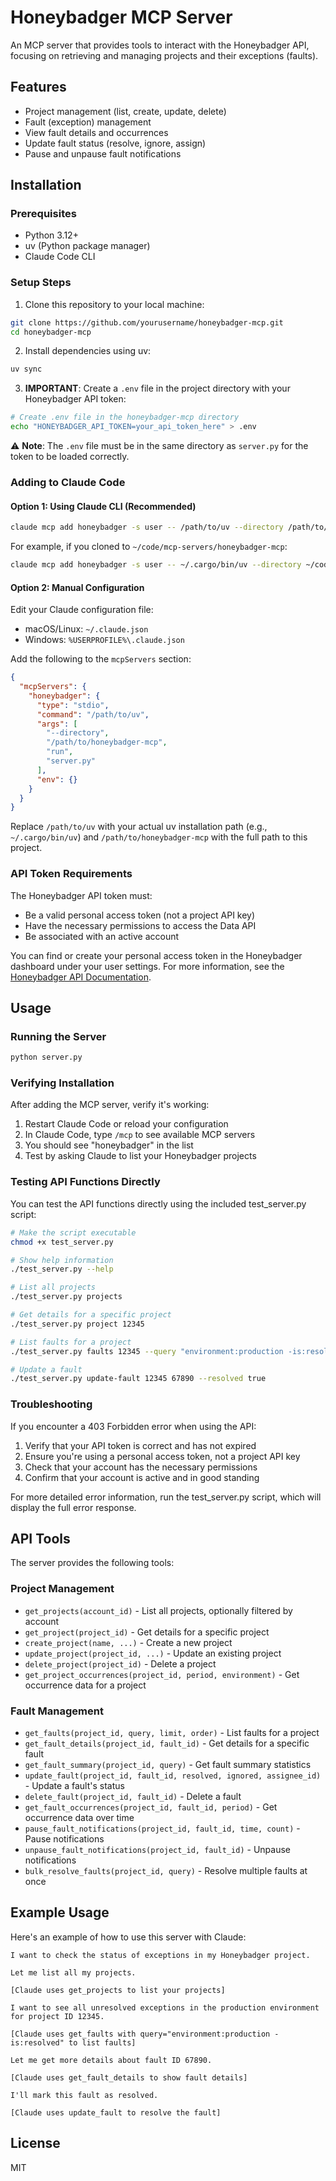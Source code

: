 # Honeybadger MCP Server

An MCP server that provides tools to interact with the Honeybadger API, focusing on retrieving and managing projects and their exceptions (faults).

## Features

- Project management (list, create, update, delete)
- Fault (exception) management
- View fault details and occurrences
- Update fault status (resolve, ignore, assign)
- Pause and unpause fault notifications

## Installation

### Prerequisites

- Python 3.12+
- uv (Python package manager)
- Claude Code CLI

### Setup Steps

1. Clone this repository to your local machine:

```bash
git clone https://github.com/yourusername/honeybadger-mcp.git
cd honeybadger-mcp
```

2. Install dependencies using uv:

```bash
uv sync
```

3. **IMPORTANT**: Create a `.env` file in the project directory with your Honeybadger API token:

```bash
# Create .env file in the honeybadger-mcp directory
echo "HONEYBADGER_API_TOKEN=your_api_token_here" > .env
```

⚠️ **Note**: The `.env` file must be in the same directory as `server.py` for the token to be loaded correctly.

### Adding to Claude Code

#### Option 1: Using Claude CLI (Recommended)

```bash
claude mcp add honeybadger -s user -- /path/to/uv --directory /path/to/honeybadger-mcp run server.py
```

For example, if you cloned to `~/code/mcp-servers/honeybadger-mcp`:

```bash
claude mcp add honeybadger -s user -- ~/.cargo/bin/uv --directory ~/code/mcp-servers/honeybadger-mcp run server.py
```

#### Option 2: Manual Configuration

Edit your Claude configuration file:
- macOS/Linux: `~/.claude.json`
- Windows: `%USERPROFILE%\.claude.json`

Add the following to the `mcpServers` section:

```json
{
  "mcpServers": {
    "honeybadger": {
      "type": "stdio",
      "command": "/path/to/uv",
      "args": [
        "--directory",
        "/path/to/honeybadger-mcp",
        "run",
        "server.py"
      ],
      "env": {}
    }
  }
}
```

Replace `/path/to/uv` with your actual uv installation path (e.g., `~/.cargo/bin/uv`) and `/path/to/honeybadger-mcp` with the full path to this project.

### API Token Requirements

The Honeybadger API token must:

- Be a valid personal access token (not a project API key)
- Have the necessary permissions to access the Data API
- Be associated with an active account

You can find or create your personal access token in the Honeybadger dashboard under your user settings. For more information, see the [Honeybadger API Documentation](https://docs.honeybadger.io/api/).

## Usage

### Running the Server

```bash
python server.py
```

### Verifying Installation

After adding the MCP server, verify it's working:

1. Restart Claude Code or reload your configuration
2. In Claude Code, type `/mcp` to see available MCP servers
3. You should see "honeybadger" in the list
4. Test by asking Claude to list your Honeybadger projects

### Testing API Functions Directly

You can test the API functions directly using the included test_server.py script:

```bash
# Make the script executable
chmod +x test_server.py

# Show help information
./test_server.py --help

# List all projects
./test_server.py projects

# Get details for a specific project
./test_server.py project 12345

# List faults for a project
./test_server.py faults 12345 --query "environment:production -is:resolved"

# Update a fault
./test_server.py update-fault 12345 67890 --resolved true
```

### Troubleshooting

If you encounter a 403 Forbidden error when using the API:

1. Verify that your API token is correct and has not expired
2. Ensure you're using a personal access token, not a project API key
3. Check that your account has the necessary permissions
4. Confirm that your account is active and in good standing

For more detailed error information, run the test_server.py script, which will display the full error response.

## API Tools

The server provides the following tools:

### Project Management

- `get_projects(account_id)` - List all projects, optionally filtered by account
- `get_project(project_id)` - Get details for a specific project
- `create_project(name, ...)` - Create a new project
- `update_project(project_id, ...)` - Update an existing project
- `delete_project(project_id)` - Delete a project
- `get_project_occurrences(project_id, period, environment)` - Get occurrence data for a project

### Fault Management

- `get_faults(project_id, query, limit, order)` - List faults for a project
- `get_fault_details(project_id, fault_id)` - Get details for a specific fault
- `get_fault_summary(project_id, query)` - Get fault summary statistics
- `update_fault(project_id, fault_id, resolved, ignored, assignee_id)` - Update a fault's status
- `delete_fault(project_id, fault_id)` - Delete a fault
- `get_fault_occurrences(project_id, fault_id, period)` - Get occurrence data over time
- `pause_fault_notifications(project_id, fault_id, time, count)` - Pause notifications
- `unpause_fault_notifications(project_id, fault_id)` - Unpause notifications
- `bulk_resolve_faults(project_id, query)` - Resolve multiple faults at once

## Example Usage

Here's an example of how to use this server with Claude:

```
I want to check the status of exceptions in my Honeybadger project.

Let me list all my projects.

[Claude uses get_projects to list your projects]

I want to see all unresolved exceptions in the production environment for project ID 12345.

[Claude uses get_faults with query="environment:production -is:resolved" to list faults]

Let me get more details about fault ID 67890.

[Claude uses get_fault_details to show fault details]

I'll mark this fault as resolved.

[Claude uses update_fault to resolve the fault]
```

## License

MIT
